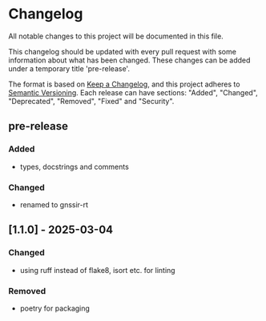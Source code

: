 # Changelog

All notable changes to this project will be documented in this file.

This changelog should be updated with every pull request with some information about what has been changed. These changes can be added under a temporary title 'pre-release'.

The format is based on [Keep a Changelog](https://keepachangelog.com/en/1.1.0/),
and this project adheres to [Semantic Versioning](https://semver.org/spec/v2.0.0.html).
Each release can have sections: "Added", "Changed", "Deprecated", "Removed", "Fixed" and "Security".

## pre-release

### Added

- types, docstrings and comments

### Changed

- renamed to gnssir-rt

## [1.1.0] - 2025-03-04

### Changed

- using ruff instead of flake8, isort etc. for linting

### Removed

- poetry for packaging